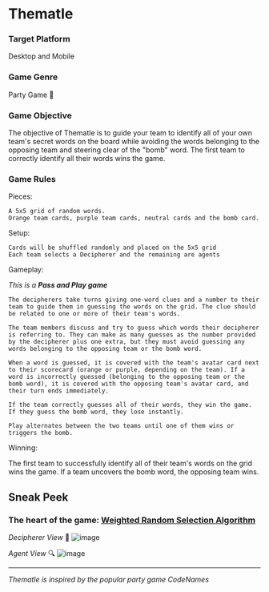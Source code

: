 # Thematle

### Target Platform
Desktop and Mobile

### Game Genre
Party Game 🎉

### Game Objective 
The objective of Thematle is to guide your team to identify all of your own team's secret words on the board while avoiding the words belonging to the opposing team and steering clear of the "bomb" word. The first team to correctly identify all their words wins the game.

### Game Rules
Pieces:

    A 5x5 grid of random words.
    Orange team cards, purple team cards, neutral cards and the bomb card.
    
Setup:

    Cards will be shuffled randomly and placed on the 5x5 grid
    Each team selects a Decipherer and the remaining are agents
    
Gameplay:

*This is a **Pass and Play game***

    The decipherers take turns giving one-word clues and a number to their team to guide them in guessing the words on the grid. The clue should be related to one or more of their team's words.

    The team members discuss and try to guess which words their decipherer is referring to. They can make as many guesses as the number provided by the decipherer plus one extra, but they must avoid guessing any words belonging to the opposing team or the bomb word.

    When a word is guessed, it is covered with the team's avatar card next to their scorecard (orange or purple, depending on the team). If a word is incorrectly guessed (belonging to the opposing team or the bomb word), it is covered with the opposing team's avatar card, and their turn ends immediately.

    If the team correctly guesses all of their words, they win the game. If they guess the bomb word, they lose instantly.

    Play alternates between the two teams until one of them wins or triggers the bomb.


Winning:

The first team to successfully identify all of their team's words on the grid wins the game. If a team uncovers the bomb word, the opposing team wins.

## Sneak Peek

### The heart of the game: [Weighted Random Selection Algorithm](https://github.com/jRaimuu/Thematle/blob/main/explanation.md#weighted-random-algorithm)

*Decipherer View* 👀
![image](https://raw.githubusercontent.com/jRaimuu/Thematle/main/assets/Decipherer.png)

*Agent View* 🔍
![image](https://raw.githubusercontent.com/jRaimuu/Thematle/main/assets/Agent.png)



---

*Thematle is inspired by the popular party game CodeNames*
